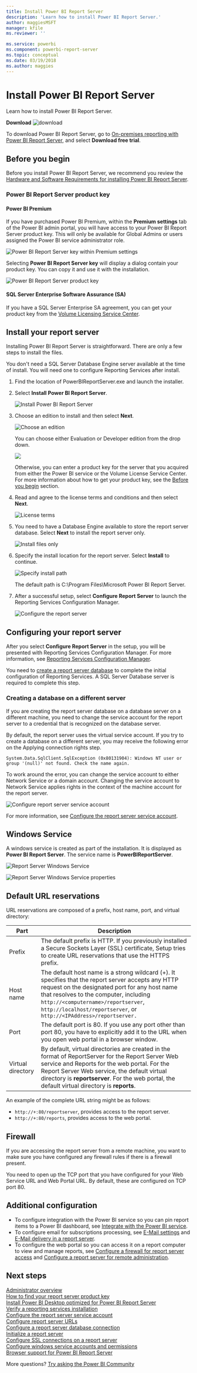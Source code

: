 ```yaml
---
title: Install Power BI Report Server
description: 'Learn how to install Power BI Report Server.'
author: maggiesMSFT
manager: kfile
ms.reviewer: ''

ms.service: powerbi
ms.component: powerbi-report-server
ms.topic: conceptual
ms.date: 03/19/2018
ms.author: maggies
---
```

# Install Power BI Report Server

Learn how to install Power BI Report Server.

 **Download** ![download](media/install-report-server/download.png "download")

To download Power BI Report Server, go to [On-premises reporting with Power BI Report Server](https://powerbi.microsoft.com/report-server/), and select **Download free trial**. 

## Before you begin
Before you install Power BI Report Server, we recommend you review the [Hardware and Software Requirements for installing Power BI Report Server](system-requirements.md).

### Power BI Report Server product key

#### Power BI Premium
If you have purchased Power BI Premium, within the **Premium settings** tab of the Power BI admin portal, you will have access to your Power BI Report Server product key. This will only be available for Global Admins or users assigned the Power BI service administrator role.

![](../media/service-admin-premium-manage/pbirs-product-key.png "Power BI Report Server key within Premium settings")

Selecting **Power BI Report Server key** will display a dialog contain your product key. You can copy it and use it with the installation.

![](../media/service-admin-premium-manage/pbirs-product-key-dialog.png "Power BI Report Server product key")

#### SQL Server Enterprise Software Assurance (SA)
If you have a SQL Server Enterprise SA agreement, you can get your product key from the [Volume Licensing Service Center](https://www.microsoft.com/Licensing/servicecenter/).

## Install your report server
Installing Power BI Report Server is straightforward. There are only a few steps to install the files.

You don't need a SQL Server Database Engine server available at the time of install. You will need one to configure Reporting Services after install.

1. Find the location of PowerBIReportServer.exe and launch the installer.
2. Select **Install Power BI Report Server**.
   
    ![Install Power BI Report Server](media/install-report-server/pbireportserver-install.png)
3. Choose an edition to install and then select **Next**.
   
    ![Choose an edition](media/install-report-server/pbireportserver-choose-edition.png)
   
    You can choose either Evaluation or Developer edition from the drop down.
   
    ![](media/install-report-server/pbireportserver-choose-edition2.png)
   
    Otherwise, you can enter a product key for the server that you acquired from either the Power BI service or the Volume License Service Center. For more information about how to get your product key, see the [Before you begin](#before-you-begin) section.
4. Read and agree to the license terms and conditions and then select **Next**.
   
    ![License terms](media/install-report-server/pbireportserver-eula.png)
5. You need to have a Database Engine available to store the report server database. Select **Next** to install the report server only.
   
    ![Install files only](media/install-report-server/pbireportserver-install-files-only.png)
6. Specify the install location for the report server. Select **Install** to continue.
   
    ![Specify install path](media/install-report-server/pbireportserver-install-file-path.png)
   
    The default path is C:\Program Files\Microsoft Power BI Report Server.

1. After a successful setup, select **Configure Report Server** to launch the Reporting Services Configuration Manager.
   
    ![Configure the report server](media/install-report-server/pbireportserver-configure.png)

## Configuring your report server

After you select **Configure Report Server** in the setup, you will be presented with Reporting Services Configuration Manager. For more information, see [Reporting Services Configuration Manager](https://docs.microsoft.com/sql/reporting-services/install-windows/reporting-services-configuration-manager-native-mode).

You need to [create a report server database](https://docs.microsoft.com/sql/reporting-services/install-windows/ssrs-report-server-create-a-report-server-database) to complete the initial configuration of Reporting Services. A SQL Server Database server is required to complete this step.

### Creating a database on a different server
If you are creating the report server database on a database server on a different machine, you need to change the service account for the report server to a credential that is recognized on the database server. 

By default, the report server uses the virtual service account. If you try to create a database on a different server, you may receive the following error on the Applying connection rights step.

`System.Data.SqlClient.SqlException (0x80131904): Windows NT user or group '(null)' not found. Check the name again.`

To work around the error, you can change the service account to either Network Service or a domain account. Changing the service account to Network Service applies rights in the context of the machine account for the report server.

![Configure report server service account](media/install-report-server/pbireportserver-configure-account.png)

For more information, see [Configure the report server service account](https://docs.microsoft.com/sql/reporting-services/install-windows/configure-the-report-server-service-account-ssrs-configuration-manager).

## Windows Service
A windows service is created as part of the installation. It is displayed as **Power BI Report Server**. The service name is **PowerBIReportServer**.

![Report Server Windows Service](media/install-report-server/pbireportserver-windows-service.png)

![Report Server Windows Service properties](media/install-report-server/pbireportserver-windows-service2.png)

## Default URL reservations
URL reservations are composed of a prefix, host name, port, and virtual directory:

| Part | Description |
| --- | --- |
| Prefix |The default prefix is HTTP. If you previously installed a Secure Sockets Layer (SSL) certificate, Setup tries to create URL reservations that use the HTTPS prefix. |
| Host name |The default host name is a strong wildcard (+). It specifies that the report server accepts any HTTP request on the designated port for any host name that resolves to the computer, including `http://<computername>/reportserver`, `http://localhost/reportserver`, or `http://<IPAddress>/reportserver.` |
| Port |The default port is 80. If you use any port other than port 80, you have to explicitly add it to the URL when you open web portal in a browser window. |
| Virtual directory |By default, virtual directories are created in the format of ReportServer for the Report Server Web service and Reports for the web portal. For the Report Server Web service, the default virtual directory is **reportserver**. For the web portal, the default virtual directory is **reports**. |

An example of the complete URL string might be as follows:

* `http://+:80/reportserver`, provides access to the report server.
* `http://+:80/reports`, provides access to the web portal.

## Firewall
If you are accessing the report server from a remote machine, you want to make sure you have configured any firewall rules if there is a firewall present.

You need to open up the TCP port that you have configured for your Web Service URL and Web Portal URL. By default, these are configured on TCP port 80.

## Additional configuration
* To configure integration with the Power BI service so you can pin report items to a Power BI dashboard, see [Integrate with the Power BI service](https://docs.microsoft.com/sql/reporting-services/install-windows/power-bi-report-server-integration-configuration-manager).
* To configure email for subscriptions processing, see [E-Mail settings](https://docs.microsoft.com/sql/reporting-services/install-windows/e-mail-settings-reporting-services-native-mode-configuration-manager) and [E-Mail delivery in a report server](https://docs.microsoft.com/sql/reporting-services/subscriptions/e-mail-delivery-in-reporting-services).
* To configure the web portal so you can access it on a report computer to view and manage reports, see [Configure a firewall for report server access](https://docs.microsoft.com/sql/reporting-services/report-server/configure-a-firewall-for-report-server-access) and [Configure a report server for remote administration](https://docs.microsoft.com/sql/reporting-services/report-server/configure-a-report-server-for-remote-administration).

## Next steps
[Administrator overview](admin-handbook-overview.md)  
[How to find your report server product key](find-product-key.md)  
[Install Power BI Desktop optimized for Power BI Report Server](install-powerbi-desktop.md)  
[Verify a reporting services installation](https://docs.microsoft.com/sql/reporting-services/install-windows/verify-a-reporting-services-installation)  
[Configure the report server service account](https://docs.microsoft.com/sql/reporting-services/install-windows/configure-the-report-server-service-account-ssrs-configuration-manager)  
[Configure report server URLs](https://docs.microsoft.com/sql/reporting-services/install-windows/configure-report-server-urls-ssrs-configuration-manager)  
[Configure a report server database connection](https://docs.microsoft.com/sql/reporting-services/install-windows/configure-a-report-server-database-connection-ssrs-configuration-manager)  
[Initialize a report server](https://docs.microsoft.com/sql/reporting-services/install-windows/ssrs-encryption-keys-initialize-a-report-server)  
[Configure SSL connections on a report server](https://docs.microsoft.com/sql/reporting-services/security/configure-ssl-connections-on-a-native-mode-report-server)  
[Configure windows service accounts and permissions](https://docs.microsoft.com/sql/database-engine/configure-windows/configure-windows-service-accounts-and-permissions)  
[Browser support for Power BI Report Server](browser-support.md)

More questions? [Try asking the Power BI Community](https://community.powerbi.com/)

